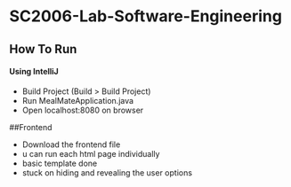 # SC2006-Lab-Software-Engineering

## How To Run
#### Using IntelliJ
- Build Project (Build > Build Project)
- Run MealMateApplication.java
- Open localhost:8080 on browser

##Frontend
- Download the frontend file
- u can run each html page individually
- basic template done
- stuck on hiding and revealing the user options
